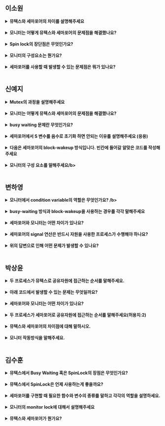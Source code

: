 ## 이소원
<details>
  <summary><b>뮤텍스와 세마포어의 차이를 설명해주세요</b></summary>
  <div>
    <br>
    뮤텍스는 하나의 스레드만 자원에 접근할 수 있도록 락(Lock)을 걸어 독점적으로 자원을 소유하여 사용하는 방식이고,  세마포어는 카운터를 통해 여러 스레드가 제한된 수의 자원에 접근할 수 있도록 관리하는 방식입니다. 
    뮤텍스는 보통 단일 자원을 보호하며, 세마포어는 자원 자체에 직접 연결되기보다는 사용 가능한 자원의 개수(count)를 추적하는 형태로 간접적으로 제어합니다.  
  </div>
</details><br>

<details>
  <summary><b>모니터는 어떻게 뮤텍스와 세마포어의 문제점을 해결했나요?</b></summary>
  <div>
    <br>
    뮤텍스와 세마포어에서는 lock을 획득하고 해제하는 연산인 wait과 signal 연산의 순서가 뒤바뀔 수 있다는 문제점이 있습니다.  
    이 문제점을 해결하기 위해 모니터는 프로그래밍 언어에서 지원하는 추상 데이터 타입을 이용하여 타이밍 문제를 해결하였습니다.
  </div>
</details><br>

<details>
  <summary><b>Spin lock의 장단점은 무엇인가요? </b></summary>
  <div>
    <br>
    진입 코드를 계속 반복 수행하기 때문에 Lock 이 획득되자마자 바로 실행된다는 장점이 있지만, CPU 자원을 낭비한다는 단점이 있습니다.  
  </div>
</details><br>

<details>
  <summary><b>모니터의 구성요소는 뭔가요?</summary>
  <div>
    <br>
    모니터의 구성요소에는 monitor lock, 조건 변수, 조건 변수의 주요 동작이 있습니다.  
    모니터락은 임계 영역에서 상호 배제를 보장하고, 조건 변수는 동기화 도구이고, 조건 변수의 주요 동작으로는 wait, signal, broadcast가 있으며 스레드의 상태를 전환합니다.
  </div>
</details><br>

<details>
  <summary><b>세마포어를 사용할 때 발생할 수 있는 문제점은 뭐가 있나요?</summary>
  <div>
    <br>
    세마포어를 사용할 때 발생할 수 있는 주요 문제점은 데드락과 스레드의 무한 대기입니다.  
    카운팅 세마포어의 경우 모든 자원이 사용 중일 때 새로운 스레드가 계속해서 대기해야 하므로 무한 대기 상태가 발생할 수 있습니다.  
  </div>
</details><br>


## 신예지
<details>
  <summary><b>Mutex의 과정을 설명해주세요</b></summary>
  <div>
    <br>
    1. A 프로세스가 자원을 접근하기 위해 Key를 점유<br>
    2. A 프로세스가 키를 점유했기 때문에 공유 자원을 사용함<br>
    3. B 프로세스가 공유 자원을 사용하기를 원해서 Key를 점유하기 위해 대기함<br>  
    4. A 프로세스가 공유 자원을 다 사용하고 Key를 반환<br>  
    5. B 프로세스는 대기하고 있다가 반환된 Key를 점유하고 공유자원을 사용함<br>  
  </div>
</details><br>

<details>
  <summary><b>모니터는 어떻게 뮤텍스와 세마포어의 문제점을 해결했나요?</b></summary>
  <div>
    <br>
    뮤텍스와 세마포어에서는 lock을 획득하고 해제하는 연산인 wait과 signal 연산의 순서가 뒤바뀔 수 있다는 문제점이 있습니다.  
    이 문제점을 해결하기 위해 모니터는 프로그래밍 언어에서 지원하는 추상 데이터 타입을 이용하여 타이밍 문제를 해결하였습니다.
  </div>
</details><br>

<details>
  <summary><b>busy waiting 문제란 무엇인가요?</b></summary>
  <div>
    <br>
    한 프로세스가 락을 보유하고 있을 때, 임계 구역(critical section)에 진입하려는 다른 프로세스가 계속 acquire()를 호출하며 대기하는 것을 의미합니다.
  </div>
</details><br>

<details>
  <summary><b>세마포어에서 S 변수를 음수로 초기화 하면 안되는 이유를 설명해주세요 (응용)</summary>
  <div>
    S가 음수라는건 blocked queue에 프로세스가 존재한다는 의미인데, 실제로는 아무 프로세스도 존재하지 않아서 signal() 연산을 할 때 오류가 발생합니다.
  </div>
</details><br>

<details>
  <summary><b>다음은 세마포어의 block-wakeup 방식입니다. 빈칸에 들어갈 알맞은 코드를 작성해주세요</summary>
  <div>
    <br>
      <pre><code>typedef struct {
    int value;            /* semaphore */
    struct process *list; /* process wait queue */
} semaphore;

    void wait(semaphore *S) {
          S->value--;
          if (S->value < 0) {
              add this process to S->list;
              block(); 
          }
      }
</code></pre>
  </div>
</details><br>

<details>
  <summary><b>모니터의 구성 요소를 말해주세요/b></summary>
  <div>
    <br>
    모니터는 공유 자원(lock), 조건 변수, 주요 동작(wait, signal, broadcast)로 구성되어 있습니다.
  </div>
</details><br>


## 변하영
<details>
  <summary><b>모니터에서 condition variable의 역할은 무엇인가요? /b></summary>
  <div>
    <br>
    condition variable은 특정 조건이 충족될 때까지 스레드를 대기 상태로 만들고, 조건이 만족되면 다시 실행되게 합니다. 이를 통해 busy waiting 없이 조건 동기화를 구현할 수 있어 CPU자원을 절약할 수 있습니다.  
  </div>
</details><br>

<details>
  <summary><b>busy-waiting 방식과 block-wakeup을 사용하는 경우를 각각 말해주세요</b></summary>
  <div>
    <br>
    critical section의 길이가 긴 경우 block-wakeup이 적당합니다. 반면에 critical section의 길이가 매우 짧은 경우에는 block-wakeup의 오버헤드가 busy-waiting보다 커질 수 있어 busy-waiting이 적합합니다. 
  </div>
</details><br>

<details>
  <summary><b>세마포어와 모니터는 어떤 차이가 있나요?</b></summary>
  <div>
    <br>
    세마포어는 시스템 호출 기반이고 타이밍 오류가 발생할 수 있습니다. 반면에 모니터는 프로그래밍 언어 수준에서 동기화를 추상화해서 타이밍 오류를 줄이고, lock과 condition 변수를 자동으로 관리해줍니다.
  </div>
</details><br>

<details>
  <summary><b>세마포어의 signal 연산은 반드시 자원을 사용한 프로세스가 수행해야 하나요? </summary>
  <div>
    <br>
    아니요. 세마포어는 소유권 개념이 없어서 signal은 누구나 호출할 수 있습니다. 
  </div>
</details><br>

<details>
  <summary><b>위의 답변으로 인해 어떤 문제가 발생할 수 있나요?</summary>
  <div>
    <br>
    이로 인해 리소스를 사용하지 않은 프로세스가 signal을 호출할 수 있고, 잘못된 자원 관리로 race condition이나 deadlock이 발생할 수 있습니다. 
  </div>
</details><br>


## 박상윤
<details>
  <summary><b>두 프로세스가 뮤텍스로 공유자원에 접근하는 순서를 말해주세요.</b></summary>
  <div>
    <br>
1. A프로세스가 자원 접근을 위해 Key를 점유합니다.<br>
2. A프로세스가 키를 점유했으므로, 공유 자원을 사용합니다.<br>
3. B프로세스가 공유 자원을 사용하기를 원해서 Key를 점유하기 위해 대기합니다.<br>
4. A프로세스가 공유 자원을 다 사용하고 Key를 반환합니다.<br>
5. B프로세스는 대기하고 있다가 반환된 Key를 점유하고 공유자원을 사용합니다.<br>
  </div>
</details><br>

<details>
  <summary><b>아래 코드에서 발생할 수 있는 문제는 무엇일까요?</b></summary>
  <div>
    <br>
    <pre><code>
  class 맞춰봐! {
    private volatile boolean isLocked = false;

    public void acquire() {
        while (isLocked) {
            //..?무슨 문제
        }
        isLocked = true;
    }

    public void release() {
        isLocked = false;
    }
}
    </code></pre>
    acquire() 메서드는 busy waiting을 하며 CPU를 계속 사용합니다. lock을 오랫도안 쥐고 있는 경우 전체 시스템 성능에 악영향을 끼칠 수 있습니다.
  </div>
</details><br>

<details>
  <summary><b>세마포어와 모니터는 어떤 차이가 있나요?</b></summary>
  <div>
    <br>
    세마포어는 시스템 호출 기반이고 타이밍 오류가 발생할 수 있습니다. 반면에 모니터는 프로그래밍 언어 수준에서 동기화를 추상화해서 타이밍 오류를 줄이고, lock과 condition 변수를 자동으로 관리해줍니다.
  </div>
</details><br>

<details>
  <summary><b>두 프로세스가 세마포어로 공유자원에 접근하는 순서를 말해주세요(허용치:2)</summary>
  <div>
    <br>
1. A 프로세스가 공유 자원에 접근, 허용치 1로 감소<br>
2. B 프로세스가 공유 자원에 접근, 허용치 0로 감소<br>
3. C 프로세스가 공유 자원에 접근, 허용치가 0이므로 대기<br>
4. B 프로세스가 공유 자원을 다 사용한 후, 허용치 1로 증가<br>
5. C 프로세스는 대기하다가 허용치가 1로 증가되어 공유 자원에 접근, 허용치는 다시 0으로 감소<br>
  </div>
</details><br>

<details>
  <summary><b>뮤텍스와 세마포어의 차이점에 대해 말하시오.</summary>
  <div>
    <br>
    뮤텍스는 동기화 대상이 오직 하나이며, 세마포어는 동기화 대상이 하나 이상일 때 사용합니다.<br>

세마포어는 자원의 소유가 불가능하지만, 뮤텍스는 자원 소유가 가능하며 소유주가 이에 대한 책임을 가집니다.<br>

뮤텍스는 뮤텍스를 소유하고 있는 사용자만이 임계 영역을 나갈때, 뮤텍스를 해제하지만, 세마포어는 세마포어를 소유하고 있지 않은 사용자도 세마포어를 해제할 수 있습니다.<br>

세마포어는 시스템 범위에 걸쳐있고 파일 시스템 상의 파일 형태로 존재하지만, 뮤텍스는 프로세스 범위를 가지며 프로세스가 종료될 때 자동으로 해제됩니다.<br>
  </div>
</details><br>

<details>
  <summary><b>모니터 작동방식을 말해주세요.</b></summary>
  <div>
    <br>
1. 스레드가 모니터에 진입하려고 할 때, 락 획득합니다.<br>
2. 다른 스레드가 이미 모니터의 락을 획득한 상태라면, 현재 스레드는 대기합니다.<br>
3. 대기 중인 스레드는 모니터 내부의 대기 큐에 저장합니다.<br>
4. 레디 큐에서는 스레드를 일시 중지시키고, 대기 중인 스레드들의 목록을 유지합니다.<br>
5. 모니터 내의 조건 변수를 사용하여 특정 조건이 충족될 때까지 프로세스를 대기시킬 수 있습니다.<br>
    - 이 경우, 프로세스는 조건 대기 큐(condition wait queue)에서 대기합니다.<br>
6. 스레드가 일시 중지된 상태에서 해당 조건이 충족되면, 모니터는 대기 중인 스레드를 깨우고 다시 실행될 수 있도록 합니다.<br>
7. 스레드가 모니터를 빠져나갈 때, 락을 반납합니다. 이때 다른 스레드들이 모니터에 진입할 수 있습니다.<br>
  </div>
</details><br>

## 김수훈
<details>
  <summary><b>뮤텍스에서 Busy Waiting 혹은 SpinLock의 장점은 무엇인가요? </b></summary>
  <div>
    <br>
    락이 곧 풀릴 경우, 곧바로 다음 작업을 실행할 수 있어서 속도가 빠릅니다.
  </div>
</details><br>

<details>
  <summary><b>뮤텍스에서 SpinLock은 언제 사용하는게 좋을까요?</b></summary>
  <div>
    <br>
    락이 짧은 시간 안에 해제될 것 같을 때 사용합니다.
  </div>
</details><br>

<details>
  <summary><b>세마포어를 구현할 때 필요한 함수와 변수의 종류를 말하고 각각의 역할을 설명하세요.</b></summary>
  <div>
    <br>
    세마포어를 구현하기 위해서는 두 개의 함수와 하나의 변수가 필요합니다.<br>

wait() 함수는 쓰레드가 임계구역에 들어가기 위해 호출하는 연산으로, 다른 쓰레드가 임계구역에서 작업중이면 대기합니다.<br>

signal() 함수는 쓰레드가 임계구역에 작업을 마치고 세마포어를 해제하는 연산이며

마지막으로 하나의 정수 변수가 필요한데 현재 공유 데이터에 접근 가능한 허용치 개수를 나타냅니다.<br>
  </div>
</details><br>

<details>
  <summary><b>모니터의 monitor lock에 대해서 설명해주세요</summary>
  <div>
    <br>
    임계영역에서 상호 배제를 보장하는 장치로, 모니터 내부의 공유 자원에 접근하려는 스레드가 반드시 획득해야 하는 락을 뜻합니다. 
  </div>
</details><br>

<details>
  <summary><b>뮤텍스와 세마포어가 뭔가요?</summary>
  <div>
    <br>
    뮤텍스와 세마포어는 모두 공유 자원에 대한 동시 접근을 제어하기 위한 동기화 도구입니다.<br>
뮤텍스는 한 번에 하나의 스레드만 자원에 접근할 수 있도록 제한하는 반면, 세마포어는 자원의 개수를 지정하여 여러 스레드가 동시에 접근할 수 있도록 조절하는 역할을 합니다.<br>
  </div>
</details><br>
